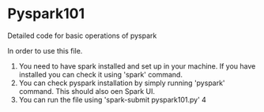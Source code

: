 # Pyspark101
Detailed code for basic operations of pyspark

In order to use this file.
1. You need to have spark installed and set up in your machine. If you have installed you can check it using 'spark' command.
2. You can check pyspark installation by simply running 'pyspark' command. This should also oen Spark UI.
3. You can run the file using 'spark-submit pyspark101.py'
4
